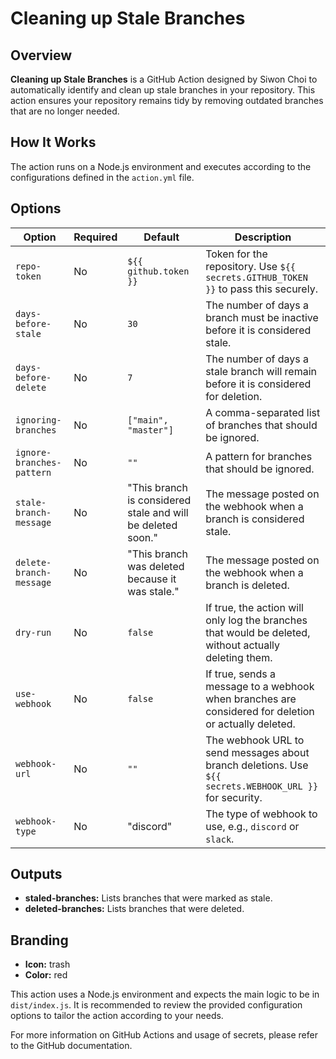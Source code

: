 # Cleaning up Stale Branches

## Overview
**Cleaning up Stale Branches** is a GitHub Action designed by Siwon Choi to automatically identify and clean up stale branches in your repository. This action ensures your repository remains tidy by removing outdated branches that are no longer needed.

## How It Works
The action runs on a Node.js environment and executes according to the configurations defined in the `action.yml` file.

## Options

| Option                  | Required | Default                      | Description |
|-------------------------|----------|------------------------------|-------------|
| `repo-token`            | No       | `${{ github.token }}`        | Token for the repository. Use `${{ secrets.GITHUB_TOKEN }}` to pass this securely. |
| `days-before-stale`     | No       | `30`                         | The number of days a branch must be inactive before it is considered stale. |
| `days-before-delete`    | No       | `7`                          | The number of days a stale branch will remain before it is considered for deletion. |
| `ignoring-branches`     | No       | `["main", "master"]`         | A comma-separated list of branches that should be ignored. |
| `ignore-branches-pattern` | No    | `""`                        | A pattern for branches that should be ignored. |
| `stale-branch-message`  | No       | "This branch is considered stale and will be deleted soon." | The message posted on the webhook when a branch is considered stale. |
| `delete-branch-message` | No       | "This branch was deleted because it was stale." | The message posted on the webhook when a branch is deleted. |
| `dry-run`               | No       | `false`                      | If true, the action will only log the branches that would be deleted, without actually deleting them. |
| `use-webhook`           | No       | `false`                      | If true, sends a message to a webhook when branches are considered for deletion or actually deleted. |
| `webhook-url`           | No       | `""`                         | The webhook URL to send messages about branch deletions. Use `${{ secrets.WEBHOOK_URL }}` for security. |
| `webhook-type`          | No       | "discord"                    | The type of webhook to use, e.g., `discord` or `slack`. |

## Outputs

- **staled-branches:** Lists branches that were marked as stale.
- **deleted-branches:** Lists branches that were deleted.

## Branding

- **Icon:** trash
- **Color:** red

This action uses a Node.js environment and expects the main logic to be in `dist/index.js`. It is recommended to review the provided configuration options to tailor the action according to your needs.

For more information on GitHub Actions and usage of secrets, please refer to the GitHub documentation.
